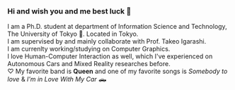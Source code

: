### Hi and wish you and me best luck 🌠
I am a Ph.D. student at department of Information Science and Technology, The University of Tokyo 🏫. Located in Tokyo.  
  I am supervised by and mainly collaborate with Prof. Takeo Igarashi.  
    I am currenlty working/studying on Computer Graphics.  
  I love Human-Computer Interaction as well, which I've experienced on Autonomous Cars and Mixed Reality researches before.   
 ♡
My favorite band is **Queen** and one of my favorite songs is *Somebody to love* & *I’m in Love With My Car* 🛻  

<!--
**271806/271806** is a ✨ _special_ ✨ repository because its `README.md` (this file) appears on your GitHub profile.

Here are some ideas to get you started:

- 🔭 I’m currently working on ...
- 🌱 I’m currently learning ...
- 👯 I’m looking to collaborate on ...
- 🤔 I’m looking for help with ...
- 💬 Ask me about ...
- 📫 How to reach me: ...
- 😄 Pronouns: ...
- ⚡ Fun fact: ...
-->
